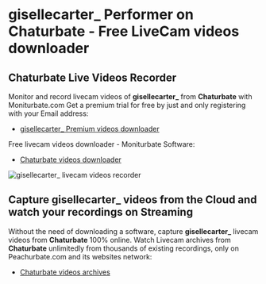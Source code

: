 # gisellecarter_ Performer on Chaturbate - Free LiveCam videos downloader

## Chaturbate Live Videos Recorder

Monitor and record livecam videos of **gisellecarter_** from **Chaturbate** with Moniturbate.com
Get a premium trial for free by just and only registering with your Email address:
* [gisellecarter_ Premium videos downloader](https://moniturbate.com/request-demo-licence-key.html)

Free livecam videos downloader - Moniturbate Software:
* [Chaturbate videos downloader](https://moniturbate.com/moniturbate-download-software.html)

![gisellecarter_ livecam videos recorder](https://peachurnet.com/templates/moniturbate-software.png)


## Capture gisellecarter_ videos from the Cloud and watch your recordings on Streaming

Without the need of downloading a software, capture **gisellecarter_** livecam videos from **Chaturbate** 100% online.
Watch Livecam archives from **Chaturbate** unlimitedly from thousands of existing recordings, only on Peachurbate.com and its websites network:
* [Chaturbate videos archives](https://peachurnet.com/)